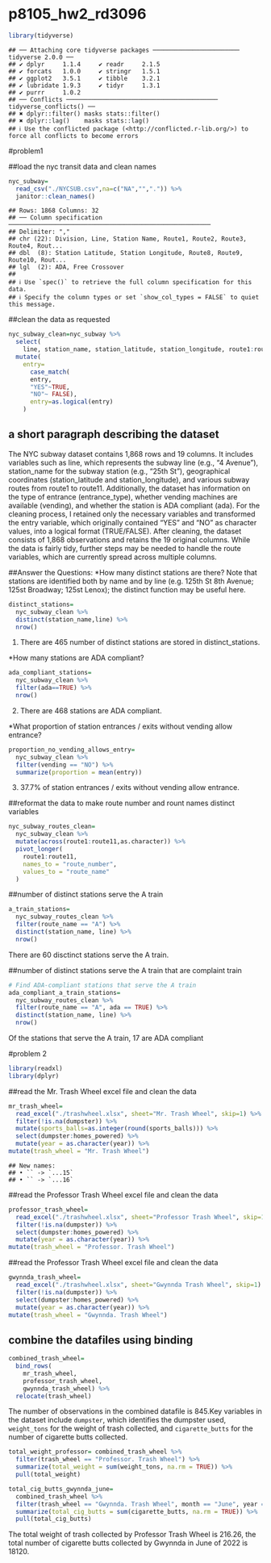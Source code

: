 p8105_hw2_rd3096
================

``` r
library(tidyverse)
```

    ## ── Attaching core tidyverse packages ──────────────────────── tidyverse 2.0.0 ──
    ## ✔ dplyr     1.1.4     ✔ readr     2.1.5
    ## ✔ forcats   1.0.0     ✔ stringr   1.5.1
    ## ✔ ggplot2   3.5.1     ✔ tibble    3.2.1
    ## ✔ lubridate 1.9.3     ✔ tidyr     1.3.1
    ## ✔ purrr     1.0.2     
    ## ── Conflicts ────────────────────────────────────────── tidyverse_conflicts() ──
    ## ✖ dplyr::filter() masks stats::filter()
    ## ✖ dplyr::lag()    masks stats::lag()
    ## ℹ Use the conflicted package (<http://conflicted.r-lib.org/>) to force all conflicts to become errors

\#problem1

\##load the nyc transit data and clean names

``` r
nyc_subway=
  read_csv("./NYCSUB.csv",na=c("NA","",".")) %>% 
  janitor::clean_names()
```

    ## Rows: 1868 Columns: 32
    ## ── Column specification ────────────────────────────────────────────────────────
    ## Delimiter: ","
    ## chr (22): Division, Line, Station Name, Route1, Route2, Route3, Route4, Rout...
    ## dbl  (8): Station Latitude, Station Longitude, Route8, Route9, Route10, Rout...
    ## lgl  (2): ADA, Free Crossover
    ## 
    ## ℹ Use `spec()` to retrieve the full column specification for this data.
    ## ℹ Specify the column types or set `show_col_types = FALSE` to quiet this message.

\##clean the data as requested

``` r
nyc_subway_clean=nyc_subway %>% 
  select(
    line, station_name, station_latitude, station_longitude, route1:route11, entry, vending, entrance_type, ada) %>% 
  mutate(
    entry=
      case_match(
      entry,
      "YES"~TRUE,
      "NO"~ FALSE),
      entry=as.logical(entry)
    )
```

## a short paragraph describing the dataset

The NYC subway dataset contains 1,868 rows and 19 columns. It includes
variables such as line, which represents the subway line (e.g., “4
Avenue”), station_name for the subway station (e.g., “25th St”),
geographical coordinates (station_latitude and station_longitude), and
various subway routes from route1 to route11. Additionally, the dataset
has information on the type of entrance (entrance_type), whether vending
machines are available (vending), and whether the station is ADA
compliant (ada). For the cleaning process, I retained only the necessary
variables and transformed the entry variable, which originally contained
“YES” and “NO” as character values, into a logical format (TRUE/FALSE).
After cleaning, the dataset consists of 1,868 observations and retains
the 19 original columns. While the data is fairly tidy, further steps
may be needed to handle the route variables, which are currently spread
across multiple columns.

\##Answer the Questions: \*How many distinct stations are there? Note
that stations are identified both by name and by line (e.g. 125th St 8th
Avenue; 125st Broadway; 125st Lenox); the distinct function may be
useful here.

``` r
distinct_stations=
  nyc_subway_clean %>% 
  distinct(station_name,line) %>% 
  nrow()
```

1.  There are 465 number of distinct stations are stored in
    distinct_stations.

\*How many stations are ADA compliant?

``` r
ada_compliant_stations=
  nyc_subway_clean %>% 
  filter(ada==TRUE) %>% 
  nrow()
```

2.  There are 468 stations are ADA compliant.

\*What proportion of station entrances / exits without vending allow
entrance?

``` r
proportion_no_vending_allows_entry=
  nyc_subway_clean %>%
  filter(vending == "NO") %>%
  summarize(proportion = mean(entry))
```

3.  37.7% of station entrances / exits without vending allow entrance.

\##reformat the data to make route number and rount names distinct
variables

``` r
nyc_subway_routes_clean= 
  nyc_subway_clean %>%
  mutate(across(route1:route11,as.character)) %>% 
  pivot_longer(
    route1:route11, 
    names_to = "route_number", 
    values_to = "route_name" 
  )
```

\##number of distinct stations serve the A train

``` r
a_train_stations=
  nyc_subway_routes_clean %>%
  filter(route_name == "A") %>% 
  distinct(station_name, line) %>% 
  nrow()
```

There are 60 disctinct stations serve the A train.

\##number of distinct stations serve the A train that are complaint
train

``` r
# Find ADA-compliant stations that serve the A train
ada_compliant_a_train_stations=
  nyc_subway_routes_clean %>%
  filter(route_name == "A", ada == TRUE) %>%
  distinct(station_name, line) %>% 
  nrow()
```

Of the stations that serve the A train, 17 are ADA compliant

\#problem 2

``` r
library(readxl)
library(dplyr)
```

\##read the Mr. Trash Wheel excel file and clean the data

``` r
mr_trash_wheel=
  read_excel("./trashwheel.xlsx", sheet="Mr. Trash Wheel", skip=1) %>% janitor::clean_names() %>% 
  filter(!is.na(dumpster)) %>% 
  mutate(sports_balls=as.integer(round(sports_balls))) %>%
  select(dumpster:homes_powered) %>% 
  mutate(year = as.character(year)) %>% 
mutate(trash_wheel = "Mr. Trash Wheel")
```

    ## New names:
    ## • `` -> `...15`
    ## • `` -> `...16`

\##read the Professor Trash Wheel excel file and clean the data

``` r
professor_trash_wheel=
  read_excel("./trashwheel.xlsx", sheet="Professor Trash Wheel", skip=1) %>% janitor::clean_names() %>% 
  filter(!is.na(dumpster)) %>% 
  select(dumpster:homes_powered) %>% 
  mutate(year = as.character(year)) %>% 
mutate(trash_wheel = "Professor. Trash Wheel")
```

\##read the Professor Trash Wheel excel file and clean the data

``` r
gwynnda_trash_wheel=
  read_excel("./trashwheel.xlsx", sheet="Gwynnda Trash Wheel", skip=1) %>% janitor::clean_names() %>% 
  filter(!is.na(dumpster)) %>% 
  select(dumpster:homes_powered) %>% 
  mutate(year = as.character(year)) %>% 
mutate(trash_wheel = "Gwynnda. Trash Wheel")
```

## combine the datafiles using binding

``` r
combined_trash_wheel=
  bind_rows(
    mr_trash_wheel, 
    professor_trash_wheel, 
    gwynnda_trash_wheel) %>% 
  relocate(trash_wheel)
```

The number of observations in the combined datafile is 845.Key variables
in the dataset include `dumpster`, which identifies the dumpster used,
`weight_tons` for the weight of trash collected, and `cigarette_butts`
for the number of cigarette butts collected.

``` r
total_weight_professor= combined_trash_wheel %>%
  filter(trash_wheel == "Professor. Trash Wheel") %>%
  summarize(total_weight = sum(weight_tons, na.rm = TRUE)) %>%
  pull(total_weight)

total_cig_butts_gwynnda_june=
  combined_trash_wheel %>%
  filter(trash_wheel == "Gwynnda. Trash Wheel", month == "June", year == "2022") %>%
  summarize(total_cig_butts = sum(cigarette_butts, na.rm = TRUE)) %>%
  pull(total_cig_butts)
```

The total weight of trash collected by Professor Trash Wheel is 216.26,
the total number of cigarette butts collected by Gwynnda in June of 2022
is 18120.
